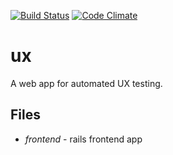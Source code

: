 [![Build Status](https://travis-ci.org/beneills/ux.svg?branch=master)](https://travis-ci.org/beneills/ux)
[![Code Climate](https://codeclimate.com/github/beneills/ux/badges/gpa.svg)](https://codeclimate.com/github/beneills/ux)

ux
==

A web app for automated UX testing.

Files
-----

* *frontend* - rails frontend app
